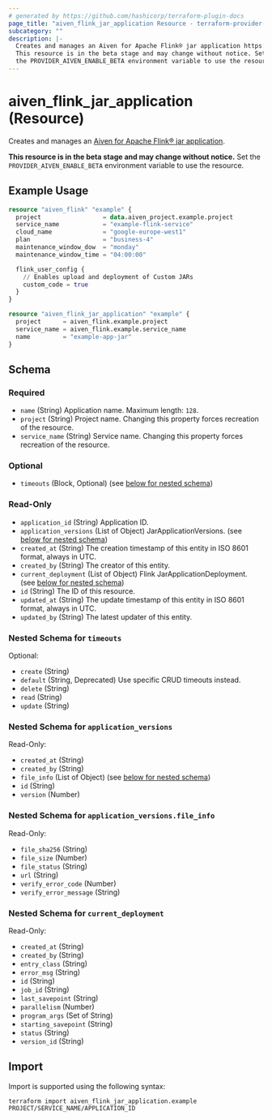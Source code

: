 ```yaml
---
# generated by https://github.com/hashicorp/terraform-plugin-docs
page_title: "aiven_flink_jar_application Resource - terraform-provider-aiven"
subcategory: ""
description: |-
  Creates and manages an Aiven for Apache Flink® jar application https://aiven.io/docs/products/flink/howto/create-jar-application.
  This resource is in the beta stage and may change without notice. Set
  the PROVIDER_AIVEN_ENABLE_BETA environment variable to use the resource.
---
```


# aiven_flink_jar_application (Resource)

Creates and manages an [Aiven for Apache Flink® jar application](https://aiven.io/docs/products/flink/howto/create-jar-application).

**This resource is in the beta stage and may change without notice.** Set
the `PROVIDER_AIVEN_ENABLE_BETA` environment variable to use the resource.

## Example Usage

```terraform
resource "aiven_flink" "example" {
  project                 = data.aiven_project.example.project
  service_name            = "example-flink-service"
  cloud_name              = "google-europe-west1"
  plan                    = "business-4"
  maintenance_window_dow  = "monday"
  maintenance_window_time = "04:00:00"

  flink_user_config {
    // Enables upload and deployment of Custom JARs
    custom_code = true
  }
}

resource "aiven_flink_jar_application" "example" {
  project      = aiven_flink.example.project
  service_name = aiven_flink.example.service_name
  name         = "example-app-jar"
}
```

<!-- schema generated by tfplugindocs -->
## Schema

### Required

- `name` (String) Application name. Maximum length: `128`.
- `project` (String) Project name. Changing this property forces recreation of the resource.
- `service_name` (String) Service name. Changing this property forces recreation of the resource.

### Optional

- `timeouts` (Block, Optional) (see [below for nested schema](#nestedblock--timeouts))

### Read-Only

- `application_id` (String) Application ID.
- `application_versions` (List of Object) JarApplicationVersions. (see [below for nested schema](#nestedatt--application_versions))
- `created_at` (String) The creation timestamp of this entity in ISO 8601 format, always in UTC.
- `created_by` (String) The creator of this entity.
- `current_deployment` (List of Object) Flink JarApplicationDeployment. (see [below for nested schema](#nestedatt--current_deployment))
- `id` (String) The ID of this resource.
- `updated_at` (String) The update timestamp of this entity in ISO 8601 format, always in UTC.
- `updated_by` (String) The latest updater of this entity.

<a id="nestedblock--timeouts"></a>
### Nested Schema for `timeouts`

Optional:

- `create` (String)
- `default` (String, Deprecated) Use specific CRUD timeouts instead.
- `delete` (String)
- `read` (String)
- `update` (String)


<a id="nestedatt--application_versions"></a>
### Nested Schema for `application_versions`

Read-Only:

- `created_at` (String)
- `created_by` (String)
- `file_info` (List of Object) (see [below for nested schema](#nestedobjatt--application_versions--file_info))
- `id` (String)
- `version` (Number)

<a id="nestedobjatt--application_versions--file_info"></a>
### Nested Schema for `application_versions.file_info`

Read-Only:

- `file_sha256` (String)
- `file_size` (Number)
- `file_status` (String)
- `url` (String)
- `verify_error_code` (Number)
- `verify_error_message` (String)



<a id="nestedatt--current_deployment"></a>
### Nested Schema for `current_deployment`

Read-Only:

- `created_at` (String)
- `created_by` (String)
- `entry_class` (String)
- `error_msg` (String)
- `id` (String)
- `job_id` (String)
- `last_savepoint` (String)
- `parallelism` (Number)
- `program_args` (Set of String)
- `starting_savepoint` (String)
- `status` (String)
- `version_id` (String)

## Import

Import is supported using the following syntax:

```shell
terraform import aiven_flink_jar_application.example PROJECT/SERVICE_NAME/APPLICATION_ID
```
